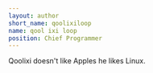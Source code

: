 ```yaml
---
layout: author
short_name: qoolixiloop
name: qool ixi loop
position: Chief Programmer
---
```

Qoolixi doesn't like Apples he likes Linux.